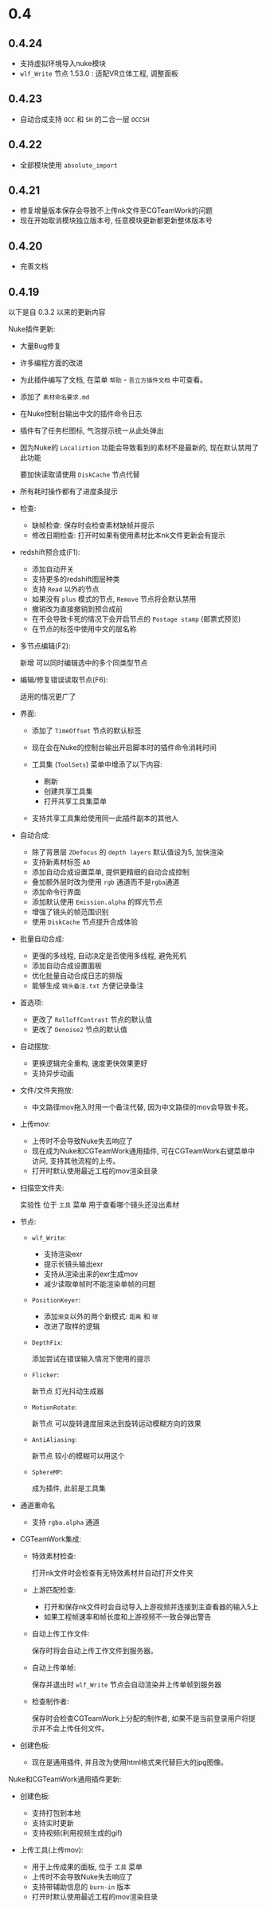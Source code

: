 # 0.4

## 0.4.24

* 支持虚拟环境导入nuke模块
* `wlf_Write` 节点 1.53.0 : 适配VR立体工程, 调整面板

## 0.4.23

* 自动合成支持 `OCC` 和 `SH` 的二合一层 `OCCSH`

## 0.4.22

* 全部模块使用 `absolute_import`

## 0.4.21

* 修复增量版本保存会导致不上传nk文件至CGTeamWork的问题
* 现在开始取消模块独立版本号, 任意模块更新都更新整体版本号

## 0.4.20

* 完善文档

## 0.4.19

以下是自 0.3.2 以来的更新内容

Nuke插件更新:

* 大量Bug修复

* 许多编程方面的改进

* 为此插件编写了文档, 在菜单 ``帮助`` - ``吾立方插件文档`` 中可查看。

* 添加了 ``素材命名要求.md``

* 在Nuke控制台输出中文的插件命令日志

* 插件有了任务栏图标, 气泡提示统一从此处弹出

* 因为Nuke的 ``Localiztion`` 功能会导致看到的素材不是最新的, 现在默认禁用了此功能

  要加快读取请使用 ``DiskCache`` 节点代替

* 所有耗时操作都有了进度条提示

* 检查:

  * 缺帧检查: 保存时会检查素材缺帧并提示
  * 修改日期检查: 打开时如果有使用素材比本nk文件更新会有提示

* redshift预合成(F1):

  * 添加自动开关
  * 支持更多的redshift图层种类
  * 支持 ``Read`` 以外的节点
  * 如果没有 ``plus`` 模式的节点, ``Remove`` 节点将会默认禁用
  * 撤销改为直接撤销到预合成前
  * 在不会导致卡死的情况下会开启节点的 ``Postage stamp`` (邮票式预览)
  * 在节点的标签中使用中文的层名称

* 多节点编辑(F2):

  新增 可以同时编辑选中的多个同类型节点

* 编辑/修复错误读取节点(F6):

  适用的情况更广了

* 界面:

  * 添加了 ``TimeOffset`` 节点的默认标签
  * 现在会在Nuke的控制台输出开启脚本时的插件命令消耗时间
  * 工具集 (``ToolSets``) 菜单中增添了以下内容:

    * 刷新
    * 创建共享工具集
    * 打开共享工具集菜单
  * 支持共享工具集给使用同一此插件副本的其他人

* 自动合成:

  * 除了背景层 ``ZDefocus`` 的 ``depth layers`` 默认值设为5, 加快渲染
  * 支持新素材标签 ``AO``
  * 添加自动合成设置菜单, 提供更精细的自动合成控制
  * 叠加额外层时改为使用 ``rgb`` 通道而不是``rgba``通道
  * 添加命令行界面
  * 添加默认使用 ``Emission.alpha`` 的辉光节点
  * 增强了镜头的帧范围识别
  * 使用 ``DiskCache`` 节点提升合成体验

* 批量自动合成:

  * 更强的多线程, 自动决定是否使用多线程, 避免死机
  * 添加自动合成设置面板
  * 优化批量自动合成日志的排版
  * 能够生成 ``镜头备注.txt`` 方便记录备注

* 首选项:

  * 更改了 ``RolloffContrast`` 节点的默认值
  * 更改了 ``Denoise2`` 节点的默认值

* 自动摆放:

  * 更换逻辑完全重构, 速度更快效果更好
  * 支持异步动画

* 文件/文件夹拖放:

  * 中文路径mov拖入时用一个备注代替, 因为中文路径的mov会导致卡死。

* 上传mov:

  * 上传时不会导致Nuke失去响应了
  * 现在成为Nuke和CGTeamWork通用插件, 可在CGTeamWork右键菜单中访问, 支持其他流程的上传。
  * 打开时默认使用最近工程的mov渲染目录

* 扫描空文件夹:

  实验性 位于 ``工具`` 菜单 用于查看哪个镜头还没出素材

* 节点:

  * ``wlf_Write``:

    * 支持渲染exr
    * 提示长镜头输出exr
    * 支持从渲染出来的exr生成mov
    * 减少读取单帧时不能渲染单帧的问题

  * ``PositionKeyer``:

    * 添加``渐变``以外的两个新模式: ``距离`` 和 ``球``
    * 改进了取样的逻辑

  * ``DepthFix``:

    添加尝试在错误输入情况下使用的提示

  * ``Flicker``:

    新节点 灯光抖动生成器

  * ``MotionRotate``:

    新节点 可以旋转速度层来达到旋转运动模糊方向的效果

  * ``AntiAliasing``:

    新节点 较小的模糊可以用这个

  * ``SphereMP``:

    成为插件, 此前是工具集

* 通道重命名

  * 支持 ``rgba.alpha`` 通道

* CGTeamWork集成:

  * 特效素材检查:

    打开nk文件时会检查有无特效素材并自动打开文件夹

  * 上游匹配检查:

    * 打开和保存nk文件时会自动导入上游视频并连接到主查看器的输入5上
    * 如果工程帧速率和帧长度和上游视频不一致会弹出警告

  * 自动上传工作文件:

    保存时将会自动上传工作文件到服务器。

  * 自动上传单帧:

    保存并退出时 ``wlf_Write`` 节点会自动渲染并上传单帧到服务器

  * 检查制作者:

    保存时会检查CGTeamWork上分配的制作者, 如果不是当前登录用户将提示并不会上传任何文件。

* 创建色板:

  * 现在是通用插件, 并且改为使用html格式来代替巨大的jpg图像。

Nuke和CGTeamWork通用插件更新:

* 创建色板:

  * 支持打包到本地
  * 支持实时更新
  * 支持视频(利用视频生成的gif)

* 上传工具(上传mov):

  * 用于上传成果的面板, 位于 ``工具`` 菜单
  * 上传时不会导致Nuke失去响应了
  * 支持带辅助信息的 ``burn-in`` 版本
  * 打开时默认使用最近工程的mov渲染目录